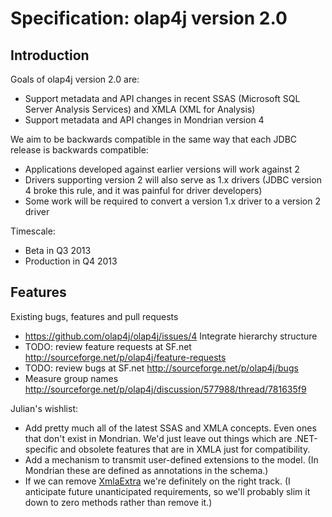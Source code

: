 # Specification: olap4j version 2.0

## Introduction

Goals of olap4j version 2.0 are:
* Support metadata and API changes in recent SSAS (Microsoft SQL Server Analysis Services) and XMLA (XML for Analysis)
* Support metadata and API changes in Mondrian version 4

We aim to be backwards compatible in the same way that each JDBC release is backwards compatible:
* Applications developed against earlier versions will work against 2
* Drivers supporting version 2 will also serve as 1.x drivers (JDBC version 4 broke this rule, and it was painful for driver developers)
* Some work will be required to convert a version 1.x driver to a version 2 driver

Timescale:
* Beta in Q3 2013
* Production in Q4 2013

## Features

Existing bugs, features and pull requests
* https://github.com/olap4j/olap4j/issues/4 Integrate hierarchy structure
* TODO: review feature requests at SF.net http://sourceforge.net/p/olap4j/feature-requests
* TODO: review bugs at SF.net http://sourceforge.net/p/olap4j/bugs
* Measure group names http://sourceforge.net/p/olap4j/discussion/577988/thread/781635f9

Julian's wishlist:
* Add pretty much all of the latest SSAS and XMLA concepts. Even ones that don't exist in Mondrian. We'd just leave out things which are .NET-specific and obsolete features that are in XMLA just for compatibility.
* Add a mechanism to transmit user-defined extensions to the model. (In Mondrian these are defined as annotations in the schema.)
* If we can remove <a href="http://mondrian.pentaho.com/api/mondrian/xmla/XmlaHandler.XmlaExtra.html">XmlaExtra</a> we're definitely on the right track. (I anticipate future unanticipated requirements, so we'll probably slim it down to zero methods rather than remove it.)
